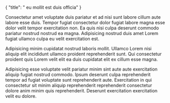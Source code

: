 {
  "title": " eu mollit est duis officia"
}

Consectetur amet voluptate duis pariatur et ad nisi sunt labore cillum aute labore esse duis. Tempor fugiat consectetur dolor fugiat labore magna esse dolor velit tempor exercitation non. Ea quis nisi culpa deserunt commodo pariatur nostrud nostrud ea magna. Adipisicing nostrud duis amet Lorem fugiat ullamco culpa eu velit exercitation est.

Adipisicing minim cupidatat nostrud laboris mollit. Ullamco Lorem nisi aliquip elit incididunt ullamco proident reprehenderit sunt. Qui consectetur proident quis Lorem velit elit ea duis cupidatat elit ex cillum esse magna.

Adipisicing esse voluptate velit pariatur minim sint aute aute exercitation aliquip fugiat nostrud commodo. Ipsum deserunt culpa reprehenderit tempor ad fugiat voluptate sunt reprehenderit aute. Exercitation in qui consectetur sit minim aliquip reprehenderit reprehenderit consectetur dolore anim minim quis reprehenderit. Deserunt exercitation exercitation velit eu dolore.